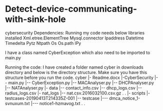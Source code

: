 # Detect-device-communicating-with-sink-hole
cybersecurity
Dependencies:
Running my code needs below libraries installed
Xml.etree.ElementTree
Mysql.connector
Ipaddress
Datetime
Timedelta
Pytz
Ntpath
Os
Os.path
IPy

I have a class named CyberException which also need to be imported to main.py

Running the code:
I have created a folder named cyber in downloads directory and below is the directory structure. Make sure you have this structure before you run the code.
cyber
|- Readme.docx
|-CyberSecurity
     |-- main.py
     |-- CyberException.py
     |-- MACAnalyser.py
     |-- DHCPAnalyser.py
     |-- NATAnalyser.py
|- data
     |-- contact_info.csv
     |-- dhcp_logs.csv
     |-- radius_logs.csv
|- nat_logs
     |-- nat.csv.2016032100.csv.gz
	.
	.
|- scripts 
|- testcases-20190413T214335Z-001
     |-- testcase
	|--- dmca_notice_1-svnuxum.txt
	|--- notice1-hzmavog.txt
		.
		.

